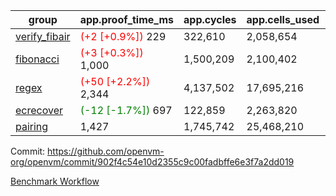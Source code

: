 | group | app.proof_time_ms | app.cycles | app.cells_used | leaf.proof_time_ms | leaf.cycles | leaf.cells_used |
| -- | -- | -- | -- | -- | -- | -- |
| [verify_fibair](https://github.com/openvm-org/openvm/blob/benchmark-results/benchmarks-pr/2178/verify_fibair-902f4c54e10d2355c9c00fadbffe6e3f7a2dd019.md) |<span style='color: red'>(+2 [+0.9%])</span> 229 |  322,610 |  2,058,654 |- | - | - |
| [fibonacci](https://github.com/openvm-org/openvm/blob/benchmark-results/benchmarks-pr/2178/fibonacci-902f4c54e10d2355c9c00fadbffe6e3f7a2dd019.md) |<span style='color: red'>(+3 [+0.3%])</span> 1,000 |  1,500,209 |  2,100,402 |- | - | - |
| [regex](https://github.com/openvm-org/openvm/blob/benchmark-results/benchmarks-pr/2178/regex-902f4c54e10d2355c9c00fadbffe6e3f7a2dd019.md) |<span style='color: red'>(+50 [+2.2%])</span> 2,344 |  4,137,502 |  17,695,216 |- | - | - |
| [ecrecover](https://github.com/openvm-org/openvm/blob/benchmark-results/benchmarks-pr/2178/ecrecover-902f4c54e10d2355c9c00fadbffe6e3f7a2dd019.md) |<span style='color: green'>(-12 [-1.7%])</span> 697 |  122,859 |  2,263,820 |- | - | - |
| [pairing](https://github.com/openvm-org/openvm/blob/benchmark-results/benchmarks-pr/2178/pairing-902f4c54e10d2355c9c00fadbffe6e3f7a2dd019.md) | 1,427 |  1,745,742 |  25,468,210 |- | - | - |


Commit: https://github.com/openvm-org/openvm/commit/902f4c54e10d2355c9c00fadbffe6e3f7a2dd019

[Benchmark Workflow](https://github.com/openvm-org/openvm/actions/runs/18764944055)
